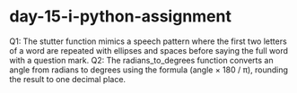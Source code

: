# day-15-i-python-assignment
Q1: The stutter function mimics a speech pattern where the first two letters of a word are repeated with ellipses and spaces before saying the full word with a question mark. Q2: The radians_to_degrees function converts an angle from radians to degrees using the formula (angle × 180 / π), rounding the result to one decimal place.
